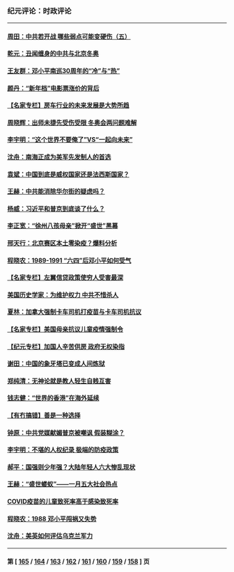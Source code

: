 ### 纪元评论：时政评论
---
#### [周田：中共若开战 哪些弱点可能变硬伤（五）](../../pages/nsc1025/n13558878.md) 
#### [乾元：丑闻缠身的中共与北京冬奥](../../pages/nsc1025/n13558190.md) 
#### [王友群：邓小平南巡30周年的“冷”与“热”](../../pages/nsc1025/n13557589.md) 
#### [颜丹：“新年档”电影票涨价的背后](../../pages/nsc1025/n13557620.md) 
#### [【名家专栏】房车行业的未来发展是大势所趋](../../pages/nsc1025/n13556893.md) 
#### [周晓辉：出师未捷先受伤受限 冬奥会两问题难解](../../pages/nsc1025/n13557230.md) 
#### [李宇明：“这个世界不要俺了”VS“一起向未来”](../../pages/nsc1025/n13557476.md) 
#### [沈舟：南海正成为美军先发制人的首选](../../pages/nsc1025/n13557051.md) 
#### [袁斌：中国到底是威权国家还是法西斯国家？](../../pages/nsc1025/n13556639.md) 
#### [王赫：中共能消除华尔街的疑虑吗？](../../pages/nsc1025/n13556597.md) 
#### [杨威：习近平和普京到底谈了什么？](../../pages/nsc1025/n13556285.md) 
#### [李正宽：“徐州八孩母亲”掀开“盛世”黑幕](../../pages/nsc1025/n13555766.md) 
#### [邢天行：北京赛区本土零染疫？爆料分析](../../pages/nsc1025/n13555039.md) 
#### [程晓农：1989-1991 “六四”后邓小平如何受气](../../pages/nsc1025/n13555712.md) 
#### [【名家专栏】左翼信贷政策使穷人受害最深](../../pages/nsc1025/n13555322.md) 
#### [美国历史学家：为维护权力 中共不惜杀人](../../pages/nsc1025/n13554803.md) 
#### [夏林：加拿大强制卡车司机打疫苗与卡车司机抗议](../../pages/nsc1025/n13553876.md) 
#### [【名家专栏】美国母亲抗议儿童疫情强制令](../../pages/nsc1025/n13553133.md) 
#### [【纪元专栏】加国人辛苦供房  政府无权染指](../../pages/nsc1025/n13553837.md) 
#### [谢田：中国的象牙塔已变成人间炼狱](../../pages/nsc1025/n13553671.md) 
#### [郑纯清：无神论就是教人轻生自贱互害](../../pages/nsc1025/n13553633.md) 
#### [钱志健：“世界的香港”在海外延续](../../pages/nsc1025/n13553477.md) 
#### [【有冇搞错】善是一种选择](../../pages/nsc1025/n13551793.md) 
#### [钟原：中共党媒献媚普京被嘲讽 假装糊涂？](../../pages/nsc1025/n13552453.md) 
#### [李宇明：不堪的人权纪录 极端的防疫政策](../../pages/nsc1025/n13552820.md) 
#### [郝平：国强则少年强？大陆年轻人六大惨乱现状](../../pages/nsc1025/n13552752.md) 
#### [王赫：“盛世蝼蚁”——一月五大社会热点](../../pages/nsc1025/n13551981.md) 
#### [COVID疫苗的儿童致死率高于感染致死率](../../pages/nsc1025/n13549219.md) 
#### [程晓农：1988 邓小平闯祸又失势](../../pages/nsc1025/n13548650.md) 
#### [沈舟：美英如何评估乌克兰军力](../../pages/nsc1025/n13548362.md) 

---
#### 第 [ [165](./165.md) / [164](./164.md) / [163](./163.md) / [162](./162.md) / [161](./161.md) / [160](./160.md) / [159](./159.md) / [158](./158.md) ] 页
